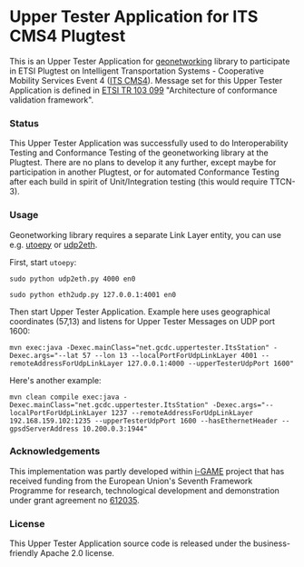 # Upper Tester Application for ITS CMS4 Plugtest

This is an Upper Tester Application for [geonetworking](https://github.com/alexvoronov/geonetworking/geonetworking) library to participate in ETSI Plugtest on Intelligent Transportation Systems - Cooperative Mobility Services Event 4 ([ITS CMS4](http://www.etsi.org/news-events/events/846-plugtests-2015-itscms4)). Message set for this Upper Tester Application is defined in [ETSI TR 103 099](http://webapp.etsi.org/workprogram/Report_WorkItem.asp?WKI_ID=42425) "Architecture of conformance validation framework".

### Status

This Upper Tester Application was successfully used to do Interoperability Testing and Conformance Testing of the geonetworking library at the Plugtest. There are no plans to develop it any further, except maybe for participation in another Plugtest, or for automated Conformance Testing after each build in spirit of Unit/Integration testing (this would require TTCN-3).

### Usage

Geonetworking library requires a separate Link Layer entity, you can use e.g. [utoepy](https://github.com/alexvoronov/utoepy) or [udp2eth](https://github.com/jandejongh/udp2eth).

First, start `utoepy`:

```
sudo python udp2eth.py 4000 en0

sudo python eth2udp.py 127.0.0.1:4001 en0
```

Then start Upper Tester Application. Example here uses geographical coordinates (57,13) and listens for Upper Tester Messages on UDP port 1600:

```
mvn exec:java -Dexec.mainClass="net.gcdc.uppertester.ItsStation" -Dexec.args="--lat 57 --lon 13 --localPortForUdpLinkLayer 4001 --remoteAddressForUdpLinkLayer 127.0.0.1:4000 --upperTesterUdpPort 1600"
```

Here's another example:

```
mvn clean compile exec:java -Dexec.mainClass="net.gcdc.uppertester.ItsStation" -Dexec.args="--localPortForUdpLinkLayer 1237 --remoteAddressForUdpLinkLayer 192.168.159.102:1235 --upperTesterUdpPort 1600 --hasEthernetHeader --gpsdServerAddress 10.200.0.3:1944"
```

### Acknowledgements
This implementation was partly developed within [i-GAME](http://gcdc.net/i-game) project that has received funding from the European Union's Seventh Framework Programme for research, technological development and demonstration under grant agreement no [612035](http://cordis.europa.eu/project/rcn/110506_en.html).


### License

This Upper Tester Application source code is released under the business-friendly Apache 2.0 license.
